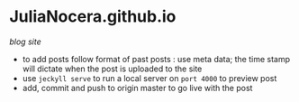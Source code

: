 # JuliaNocera.github.io
_blog site_

* to add posts follow format of past posts : use meta data; the time stamp will dictate when the post is uploaded to the site
* use `jeckyll serve` to run a local server on `port 4000` to preview post
* add, commit and push to origin master to go live with the post 
